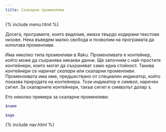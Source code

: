 ```yaml
---
title: Скаларни променливи
---
```


{% include menu.html %}

Досега, програмите, които видяхме, имаха твърдо кодирани текстови низове. Нека въведем малко свобода и позволим на програмата да използва променливи.

Има няколко типа променливи в Raku. Променливата е контейнер, който може да съхранява някакви данни. Ще започнем с най-простите контейнери, които могат да съхраняват само една стойност. Такива контейнери се наричат _скалари_ или скаларни променливи. Променливата има име, предшествано от специален индикатор, който показва природата на контейнера. Този индикатор е символ, наречен _сигил_. За скаларните контейнери, такъв сигил е символът долар `$`.

Ето няколко примера за скаларни променливи:

```raku
$name

$age
```

{% include nav.html %}